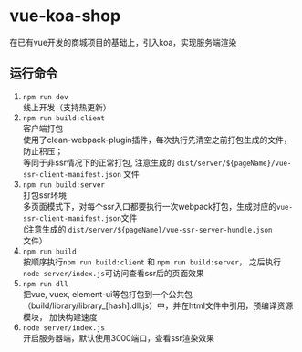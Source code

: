 # vue-koa-shop
在已有vue开发的商城项目的基础上，引入koa，实现服务端渲染


## 运行命令
1. `npm run dev`  
    线上开发（支持热更新）
2. `npm run build:client`   
    客户端打包  
    使用了clean-webpack-plugin插件，每次执行先清空之前打包生成的文件，防止积压；  
    等同于非ssr情况下的正常打包, 注意生成的 `dist/server/${pageName}/vue-ssr-client-manifest.json` 文件
3. `npm run build:server`  
    打包ssr环境   
    多页面模式下，对每个ssr入口都要执行一次webpack打包，生成对应的`vue-ssr-client-manifest.json`文件  
    (注意生成的 `dist/server/${pageName}/vue-ssr-server-hundle.json` 文件）
4. `npm run build`   
    按顺序执行`npm run build:client` 和 `npm run build:server`， 之后执行`node server/index.js`可访问查看ssr后的页面效果
5. `npm run dll`  
    把vue, vuex, element-ui等包打包到一个公共包（build/library/library_[hash].dll.js）中，并在html文件中引用，预编译资源模块， 加快构建速度
6. `node server/index.js`  
    开启服务器端，默认使用3000端口，查看ssr渲染效果